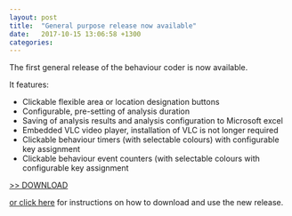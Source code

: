 ```yaml
---
layout: post
title:  "General purpose release now available"
date:   2017-10-15 13:06:58 +1300
categories:
---
```


The first general release of the behaviour coder is now available.

It features:
<ul>
<li>Clickable flexible area or location designation buttons</li>
<li>Configurable, pre-setting of analysis duration</li>
<li>Saving of analysis results and analysis configuration to Microsoft excel</li>
<li>Embedded VLC video player, installation of VLC is not longer required</li>
<li>Clickable behaviour timers (with selectable colours) with configurable key assignment</li>
<li>Clickable behaviour event counters (with selectable colours with configurable key assignment</li>
</ul>

<a href="https://github.com/johndeverall/BehaviourCoder/releases/tag/v2017-10-15_020113_c62cea4">>> DOWNLOAD</a>

<a href="/download/">or click here</a> for instructions on how to download and use the new release.

